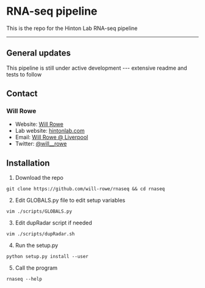 # RNA-seq pipeline
This is the repo for the Hinton Lab RNA-seq pipeline

-----------


## General updates

This pipeline is still under active development --- extensive readme and tests to follow


## Contact
### Will Rowe

* Website: [Will Rowe](https://github.com/will-rowe)
* Lab website: [hintonlab.com](http://www.hintonlab.com)
* Email: [Will Rowe @ Liverpool](will.rowe@liverpool.ac.uk)
* Twitter: [@will__rowe](https://twitter.com/will__rowe)


## Installation

1. Download the repo

`git clone https://github.com/will-rowe/rnaseq && cd rnaseq`


2. Edit GLOBALS.py file to edit setup variables

`vim ./scripts/GLOBALS.py`


3. Edit dupRadar script if needed

`vim ./scripts/dupRadar.sh`


4. Run the setup.py


`python setup.py install --user`


5. Call the program

`rnaseq --help`

